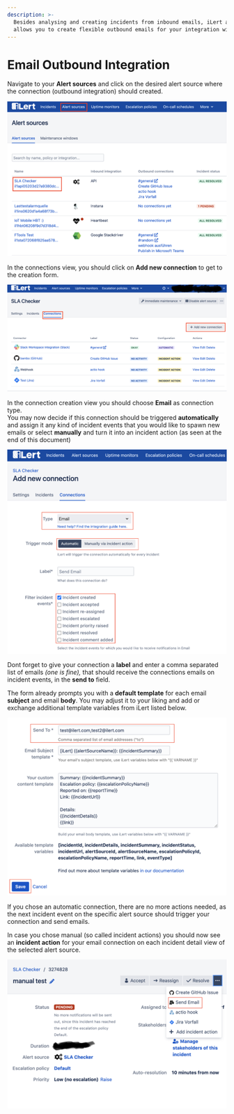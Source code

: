 ```yaml
---
description: >-
  Besides analysing and creating incidents from inbound emails, iLert also
  allows you to create flexible outbound emails for your integration wishes.
---
```


# Email Outbound Integration

Navigate to your **Alert sources** and click on the desired alert source where the connection \(outbound integration\) should created.

![](../.gitbook/assets/screenshot-2020-09-03-at-17.01.54.png)

In the connections view, you should click on **Add new connection** to get to the creation form.

![](../.gitbook/assets/screenshot-2020-09-03-at-17.02.53.png)

In the connection creation view you should choose **Email** as connection type.  
You may now decide if this connection should be triggered **automatically** and assign it any kind of incident events that you would like to spawn new emails or select **manually** and turn it into an incident action \(as seen at the end of this document\)

![](../.gitbook/assets/screenshot-2020-09-03-at-17.04.56.png)

Dont forget to give your connection a **label** and enter a comma separated list of emails _\(one is fine\),_ that should receive the connections emails on incident events, in the **send to** field.

The form already prompts you with a **default template** for each email **subject** and email **body**. You may adjust it to your liking and add or exchange additional template variables from iLert listed below.

![](../.gitbook/assets/screenshot-2020-09-03-at-17.06.57.png)

If you chose an automatic connection, there are no more actions needed, as the next incident event on the specific alert source should trigger your connection and send emails.

In case you chose manual \(so called incident actions\) you should now see an **incident action** for your email connection on each incident detail view of the selected alert source.

![](../.gitbook/assets/screenshot-2020-09-03-at-17.08.53.png)

